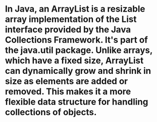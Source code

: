 [//]: # (Notes)

# In Java, an ArrayList is a resizable array implementation of the List interface provided by the Java Collections Framework. It's part of the java.util package. Unlike arrays, which have a fixed size, ArrayList can dynamically grow and shrink in size as elements are added or removed. This makes it a more flexible data structure for handling collections of objects.